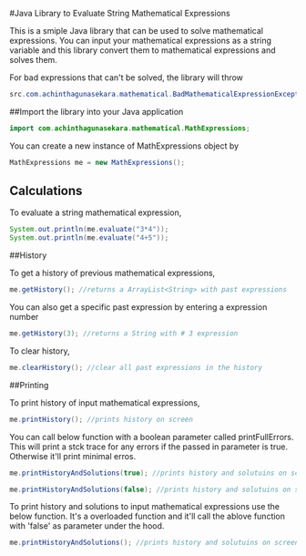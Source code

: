 #Java Library to Evaluate String Mathematical Expressions

This is a smiple Java library that can be used to solve mathematical expressions. You can input your mathematical expressions as a string variable and this library convert them to mathematical expressions and solves them.

For bad expressions that can't be solved, the library will throw

```java
src.com.achinthagunasekara.mathematical.BadMathematicalExpressionException
```

##Import the library into your Java application

```Java
import com.achinthagunasekara.mathematical.MathExpressions;
```

You can create a new instance of MathExpressions object by

```java
MathExpressions me = new MathExpressions();
```

## Calculations

To evaluate a string mathematical expression,

```java
System.out.println(me.evaluate("3*4"));
System.out.println(me.evaluate("4+5"));
```

##History

To get a history of previous mathematical expressions,

```java
me.getHistory(); //returns a ArrayList<String> with past expressions
```

You can also get a specific past expression by entering a expression number

```java
me.getHistory(3); //returns a String with # 3 expression
```

To clear history,

```java
me.clearHistory(); //clear all past expressions in the history
```

##Printing

To print history of input mathematical expressions,

```java
me.printHistory(); //prints history on screen
```

You can call below function with a boolean parameter called printFullErrors. This will print a stck trace for any errors if the passed in parameter is true. Otherwise it'll print minimal erros.

```java
me.printHistoryAndSolutions(true); //prints history and solutuins on screen with full details of any errors.
```

```java
me.printHistoryAndSolutions(false); //prints history and solutuins on screen with full details of any errors.
```

To print history and solutions to input mathematical expressions use the below function. It's a overloaded function and it'll call the ablove function with 'false' as parameter under the hood.

```java
me.printHistoryAndSolutions(); //prints history and solutuins on screen
```
